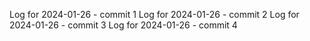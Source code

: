 Log for 2024-01-26 - commit 1
Log for 2024-01-26 - commit 2
Log for 2024-01-26 - commit 3
Log for 2024-01-26 - commit 4

